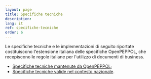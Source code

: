 ```yaml
---
layout: page
title: Specifiche tecniche
description: 
lang: it
ref: specifiche-tecniche
order: 6
---
```


Le specifiche tecniche e le implementazioni di seguito riportate costituiscono
l'estensione italiana delle specifiche OpenPEPPOL, che recepiscono le regole
italiane per l'utilizzo di documenti di business.

- [Specifiche tecniche mantenute da OpenPEPPOL](https://peppol.eu/downloads/);
- [Specifiche tecniche valide nel contesto nazionale](https://notier.regione.emilia-romagna.it/docs/).
